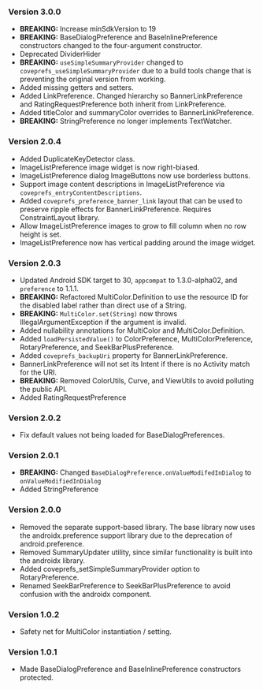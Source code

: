 ### Version 3.0.0
 * **BREAKING:** Increase minSdkVersion to 19
 * **BREAKING:** BaseDialogPreference and BaseInlinePreference constructors changed to the four-argument
 constructor.
 * Deprecated DividerHider
 * **BREAKING:** `useSimpleSummaryProvider` changed to `coveprefs_useSimpleSummaryProvider` due to a build tools
 change that is preventing the original version from working.
 * Added missing getters and setters.
 * Added LinkPreference. Changed hierarchy so BannerLinkPreference and RatingRequestPreference both
 inherit from LinkPreference.
 * Added titleColor and summaryColor overrides to BannerLinkPreference.
 * **BREAKING:** StringPreference no longer implements TextWatcher.

### Version 2.0.4
 * Added DuplicateKeyDetector class.
 * ImageListPreference image widget is now right-biased.
 * ImageListPreference dialog ImageButtons now use borderless buttons.
 * Support image content descriptions in ImageListPreference via `coveprefs_entryContentDescriptions`.
 * Added `coveprefs_preference_banner_link` layout that can be used to preserve ripple effects for BannerLinkPreference. Requires ConstraintLayout library.
 * Allow ImageListPreference images to grow to fill column when no row height is set.
 * ImageListPreference now has vertical padding around the image widget.

### Version 2.0.3
 * Updated Android SDK target to 30, `appcompat` to 1.3.0-alpha02, and `preference` to 1.1.1.
 * **BREAKING:** Refactored MultiColor.Definition to use the resource ID for the disabled label
 rather than direct use of a String.
 * **BREAKING:** `MultiColor.set(String)` now throws IllegalArgumentException if the argument is invalid.
 * Added nullability annotations for MultiColor and MultiColor.Definition.
 * Added `loadPersistedValue()` to ColorPreference, MultiColorPreference, RotaryPreference, and SeekBarPlusPreference.
 * Added `coveprefs_backupUri` property for BannerLinkPreference.
 * BannerLinkPreference will not set its Intent if there is no Activity match for the URI.
 * **BREAKING:** Removed ColorUtils, Curve, and ViewUtils to avoid polluting the public API.
 * Added RatingRequestPreference

### Version 2.0.2
 * Fix default values not being loaded for BaseDialogPreferences.

### Version 2.0.1
 * **BREAKING:** Changed `BaseDialogPreference.onValueModifedInDialog` to `onValueModifiedInDialog`
 * Added StringPreference

### Version 2.0.0
 * Removed the separate support-based library. The base library now uses the androidx.preference support library due to the deprecation of android.preference.
 * Removed SummaryUpdater utility, since similar functionality is built into the androidx library.
 * Added coveprefs_setSimpleSummaryProvider option to RotaryPreference.
 * Renamed SeekBarPreference to SeekBarPlusPreference to avoid confusion with the androidx component.

### Version 1.0.2
 * Safety net for MultiColor instantiation / setting.

### Version 1.0.1
  * Made BaseDialogPreference and BaseInlinePreference constructors protected.